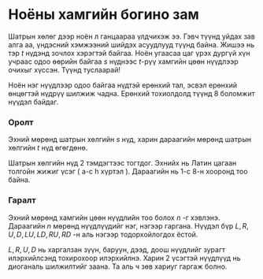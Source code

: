 Ноёны хамгийн богино зам
============

Шатрын хөлөг дээр ноён л ганцаараа үлдчихэж ээ. Гэвч түүнд уйдах зав алга аа, үндэсний хэмжээний шийдэх асуудлууд түүнд байна. Жишээ нь тэр $t$ нүдэнд зочлох хэрэгтэй байгаа. Ноён угаасаа цаг үрэх дургүй хүн учраас одоо өөрийн байгаа $s$ нүднээс $t$-рүү хамгийн цөөн нүүдлээр очихыг хүссэн. Түүнд туслаарай!

Ноён нэг нүүдлээр одоо байгаа нүдтэй ерөнхий тал, эсвэл ерөнхий өнцөгтэй нүдрүү шилжиж чадна. Ерөнхий тохиолдолд түүнд 8 боломжит нүүдэл байдаг.

### Оролт
Эхний мөрөнд шатрын хөлгийн $s$ нүд, харин дараагийн мөрөнд шатрын хөлгийн $t$ нүд өгөгдөнө.

Шатрын хөлгийн нүд 2 тэмдэгтээс тогтдог. Эхнийх нь Латин цагаан толгойн жижиг үсэг ( a-c h хүртэл ). Дараагийн нь 1-с 8-н хооронд тоо байна.

### Гаралт
Эхний мөрөнд хамгийн цөөн нүүдлийн тоо болох $n$ -г хэвлэнэ. Дараагийн $n$ мөрөнд нүүдлүүдийг нэг, нэгээр гаргана. Нүүдэл бүр $L, R, U, D, LU, LD, RU, RD$ -н аль нэгээр тодорхойлогдох ёстой.

$L, R, U, D$ нь харгалзан зүүн, баруун, дээд, доош нүүдлийг зурагт илэрхийлсэнд тохирохоор илэрхийлнэ. Харин 2 үсэгтэй нүүдлүүд нь диоганаль шилжилтийг заана. Та аль ч зөв хариуг гаргаж болно. 
